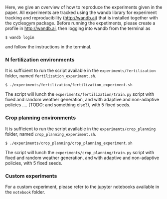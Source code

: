 Here, we give an overview of how to reproduce the experiments given in the paper. All experiments are tracked using
the wandb library for experiment tracking and reproducibility (http://wandb.ai) that is installed together with the 
cyclesgym package. Before running the expetiments, please create a profile in http://wandb.ai, then logging into wandb 
from the terminal as 

`$ wandb login`

and follow the instructions in the terminal.

### N fertilization environments

It is sufficient to run the script available in the `experiments/fertilization` folder, named `fertilization_experiment.sh`. 
```
$ ./experiments/fertilization/fertilization_experiment.sh
```
The script will lunch the `experiments/fertilization/train.py` script with fixed and random weather generation, and with 
adaptive and non-adaptive policies .... (TODO: and something else?), with 5 fixed seeds.

### Crop planning environments

It is sufficient to run the script available in the `experiments/crop_planning` folder, named `crop_planning_experiment.sh`. 
```
$ ./experiments/crop_planning/crop_planning_experiment.sh
```
The script will lunch the `experiments/crop_planning/train.py` script with fixed and random weather generation, and with 
adaptive and non-adaptive policies, with 5 fixed seeds.

### Custom experiments

For a custom experiment, please refer to the jupyter notebooks available in the `notebook` folder.